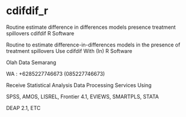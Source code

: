 # cdifdif_r
Routine estimate difference in differences models presence treatment spillovers cdifdif R Software

Routine to estimate difference-in-differences models in the presence of treatment spillovers Use cdifdif With (In) R Software

Olah Data Semarang

WA : +6285227746673 (085227746673)

Receive Statistical Analysis Data Processing Services Using

SPSS, AMOS, LISREL, Frontier 4.1, EVIEWS, SMARTPLS, STATA

DEAP 2.1, ETC
